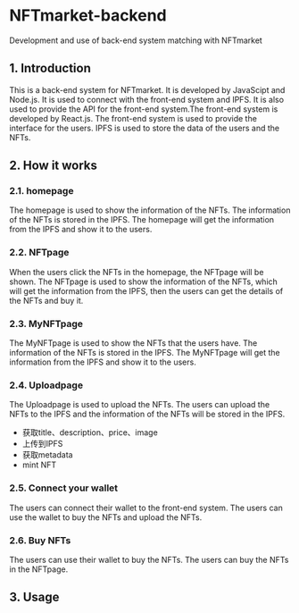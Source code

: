 # NFTmarket-backend
 Development and use of back-end system matching with NFTmarket
## 1. Introduction
This is a back-end system for NFTmarket. It is developed by JavaScipt and Node.js. It is used to connect with the front-end system and IPFS. It is also used to provide the API for the front-end system.The front-end system is developed by React.js. The front-end system is used to provide the interface for the users. IPFS is used to store the data of the users and the NFTs.
## 2. How it works
### 2.1. homepage
The homepage is used to show the information of the NFTs. The information of the NFTs is stored in the IPFS. The homepage will get the information from the IPFS and show it to the users.
### 2.2. NFTpage
When the users click the NFTs in the homepage, the NFTpage will be shown. The NFTpage is used to show the information of the NFTs, which will get the information from the IPFS, then the users can get the details of the NFTs and buy it.
### 2.3. MyNFTpage
The MyNFTpage is used to show the NFTs that the users have. The information of the NFTs is stored in the IPFS. The MyNFTpage will get the information from the IPFS and show it to the users.
### 2.4. Uploadpage
The Uploadpage is used to upload the NFTs. The users can upload the NFTs to the IPFS and the information of the NFTs will be stored in the IPFS.
* 获取title、description、price、image
* 上传到IPFS
* 获取metadata
* mint NFT
### 2.5. Connect your wallet
The users can connect their wallet to the front-end system. The users can use the wallet to buy the NFTs and upload the NFTs.
### 2.6. Buy NFTs
The users can use their wallet to buy the NFTs. The users can buy the NFTs in the NFTpage.
## 3. Usage
